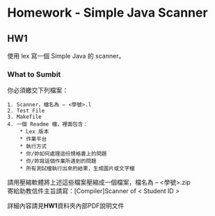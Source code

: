# Homework - Simple Java Scanner

## HW1 
使用 lex 寫一個 Simple Java 的 scanner。
    
###  What to Sumbit
你必須繳交下列檔案：

    1. Scanner，檔名為 – <學號>.l
    2. Test File
    3. Makefile
    4. 一個 Readme 檔，裡面包含：
        * Lex 版本
        * 作業平台
        * 執行方式
        * 你/妳如何處理這份規格書上的問題
        * 你/妳寫這個作業所遇到的問題
        * 所有測試檔執行出來的結果，生成圖片或文字檔
請用壓縮軟體將上述這些檔案壓縮成一個檔案，檔名為 – <學號>.zip  
寄給助教信件主旨請寫：[Compiler]Scanner of < Student ID >

詳細內容請見**HW1**資料夾內部PDF說明文件

